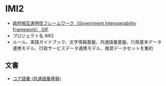 # IMI2

- [政府相互運用性フレームワーク（Government Interoperability Framework） GIF](https://www.digital.go.jp/policies/data_strategy_government_interoperability_framework/)
- プロジェクト名 IMI2
- ルール、実践ガイドブック、文字情報基盤、共通語彙基盤、行政基本データ連携モデル、行政サービスデータ連携モデル、推奨データセットを集約

## 文書

- [コア語彙 (共通語彙基盤)](420_コア語彙%20(共通語彙基盤).md)
